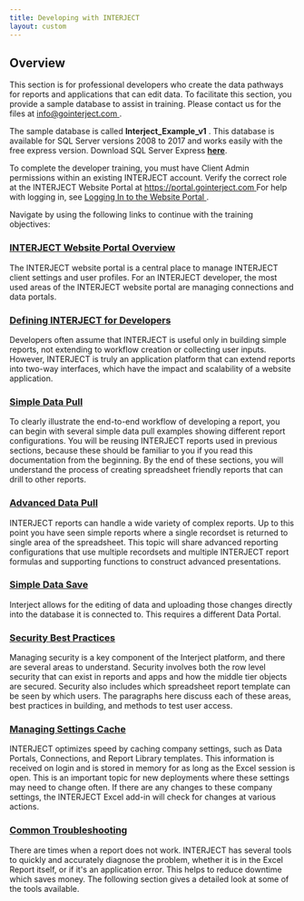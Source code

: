 ```yaml
---
title: Developing with INTERJECT
layout: custom
---
```


##  **Overview**

This section is for professional developers who create the data pathways for reports and applications that can edit data. To facilitate this section, you provide a sample database to assist in training. Please contact us for the files at [ info@gointerject.com ](mailto:info@gointerject.com) . 

The sample database is called **Interject_Example_v1** . This database is available for SQL Server versions 2008 to 2017 and works easily with the free express version. Download SQL Server Express [**here**](https://www.microsoft.com/en-us/sql-server/sql-server-editions-express).

To complete the developer training, you must have Client Admin permissions within an existing INTERJECT account. Verify the correct role at the INTERJECT Website Portal at  [ https://portal.gointerject.com  ](https://portal.gointerject.com) For help with logging in, see [ Logging In to the Website Portal ](/wPortal/Logging-In-to-Website-Portal.html) . 

Navigate by using the following links to continue with the training objectives: 

###  [ INTERJECT Website Portal Overview ](/wGetStarted/INTERJECT-Website-Portal.html)

The INTERJECT website portal is a central place to manage INTERJECT client settings and user profiles. For an INTERJECT developer, the most used areas of the INTERJECT website portal are managing connections and data portals. 

###  [ Defining INTERJECT for Developers ](/wGetStarted/Defining-INTERJECT-for-Developers.html)

Developers often assume that INTERJECT is useful only in building simple reports, not extending to workflow creation or collecting user inputs. However, INTERJECT is truly an application platform that can extend reports into two-way interfaces, which have the impact and scalability of a website application. 

###  [ Simple Data Pull ](/wGetStarted/Simple-Data-Pull.html)

To clearly illustrate the end-to-end workflow of developing a report, you can begin with several simple data pull examples showing different report configurations. You will be reusing INTERJECT reports used in previous sections, because these should be familiar to you if you read this documentation from the beginning. By the end of these sections, you will understand the process of creating spreadsheet friendly reports that can drill to other reports. 

###  [ Advanced Data Pull ](/wGetStarted/Advanced-Data-Pull.html)

INTERJECT reports can handle a wide variety of complex reports. Up to this point you have seen simple reports where a single recordset is returned to single area of the spreadsheet. This topic will share advanced reporting configurations that use multiple recordsets and multiple INTERJECT report formulas and supporting functions to construct advanced presentations. 

###  [ Simple Data Save ](/wGetStarted/Simple-Data-Save.html)

Interject allows for the editing of data and uploading those changes directly into the database it is connected to. This requires a different Data Portal. 

###  [ Security Best Practices ](/wGetStarted/Security-Best-Practices.html)

Managing security is a key component of the Interject platform, and there are several areas to understand. Security involves both the row level security that can exist in reports and apps and how the middle tier objects are secured. Security also includes which spreadsheet report template can be seen by which users. The paragraphs here discuss each of these areas, best practices in building, and methods to test user access. 

###  [ Managing Settings Cache ](/wGetStarted/Managing-Settings-Cache.html)

INTERJECT optimizes speed by caching company settings, such as Data Portals, Connections, and Report Library templates. This information is received on login and is stored in memory for as long as the Excel session is open. This is an important topic for new deployments where these settings may need to change often.  If there are any changes to these company settings, the INTERJECT Excel add-in will check for changes at various actions. 

###  [ Common Troubleshooting ](/wGetStarted/Common-Troubleshooting.html)

There are times when a report does not work. INTERJECT has several tools to quickly and accurately diagnose the problem, whether it is in the Excel Report itself, or if it's an application error. This helps to reduce downtime which saves money. The following section gives a detailed look at some of the tools available. 

  

